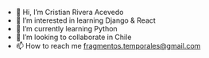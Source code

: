 - 👋 Hi, I’m Cristian Rivera Acevedo
- 👀 I’m interested in learning Django & React
- 🌱 I’m currently learning Python
- 💞️ I’m looking to collaborate in Chile
- 📫 How to reach me fragmentos.temporales@gmail.com

<!---
FragmentosTemporales/FragmentosTemporales is a ✨ special ✨ repository because its `README.md` (this file) appears on your GitHub profile.
You can click the Preview link to take a look at your changes.
--->
